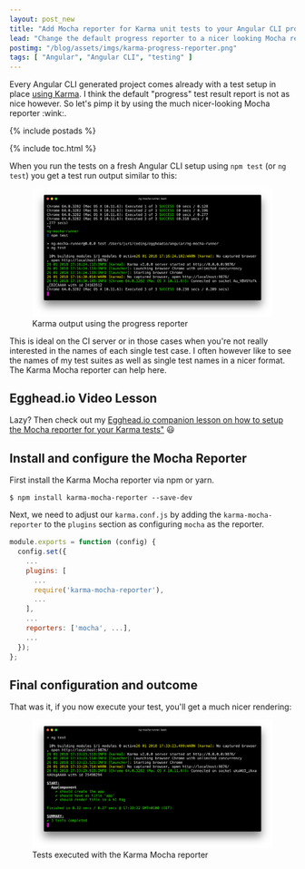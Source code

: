 ```yaml
---
layout: post_new
title: "Add Mocha reporter for Karma unit tests to your Angular CLI project"
lead: "Change the default progress reporter to a nicer looking Mocha reporter"
postimg: "/blog/assets/imgs/karma-progress-reporter.png"
tags: [ "Angular", "Angular CLI", "testing" ]
---
```


<div class="article-intro">
	Every Angular CLI generated project comes already with a test setup in place <a href="https://karma-runner.github.io/2.0/index.html">using Karma</a>. I think the default "progress" test result report is not as nice however. So let's pimp it by using the much nicer-looking Mocha reporter :wink:.
</div>

{% include postads %}

{% include toc.html %}

When you run the tests on a fresh Angular CLI setup using `npm test` (or `ng test`) you get a test run output similar to this:

<figure>
  <img src="/blog/assets/imgs/karma-progress-reporter.png">
  <figcaption>Karma output using the progress reporter</figcaption>
</figure>

This is ideal on the CI server or in those cases when you're not really interested in the names of each single test case. I often however like to see the names of my test suites as well as single test names in a nicer format. The Karma Mocha reporter can help here.

## Egghead.io Video Lesson

Lazy? Then check out my <a href="https://egghead.io/lessons/egghead-configure-the-angular-cli-to-use-the-karma-mocha-test-reporter" class="egghead-lesson" data-lessonuid="courses/learn-http-in-angular">Egghead.io companion lesson on how to setup the Mocha reporter for your Karma tests"</a> :smiley:

## Install and configure the Mocha Reporter

First install the Karma Mocha reporter via npm or yarn.

```
$ npm install karma-mocha-reporter --save-dev
```

Next, we need to adjust our `karma.conf.js` by adding the `karma-mocha-reporter` to the `plugins` section as configuring `mocha` as the reporter.

```javascript
module.exports = function (config) {
  config.set({
    ...
    plugins: [
      ...
      require('karma-mocha-reporter'),
      ...
    ],
    ...
    reporters: ['mocha', ...],
    ...
  });
};
```

## Final configuration and outcome

That was it, if you now execute your test, you'll get a much nicer rendering:

<figure>
  <img src="/blog/assets/imgs/karma-mocha-reporter.png">
  <figcaption>Tests executed with the Karma Mocha reporter</figcaption>
</figure>


